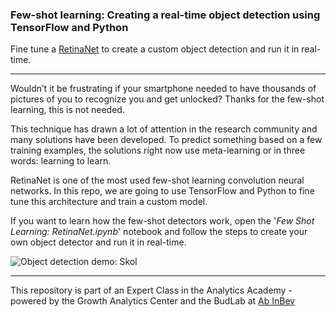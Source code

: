 ### Few-shot learning: Creating a real-time object detection using TensorFlow and Python

Fine tune a [RetinaNet](https://arxiv.org/abs/1708.02002) to create a custom object detection and run it in real-time.

---

Wouldn’t it be frustrating if your smartphone needed to have thousands of pictures of you to recognize you and get unlocked? Thanks for the few-shot learning, this is not needed.

This technique has drawn a lot of attention in the research community and many solutions have been developed. To predict something based on a few training examples, the solutions right now use meta-learning or in three words: learning to learn.

RetinaNet is one of the most used few-shot learning convolution neural networks. In this repo, we are going to use TensorFlow and Python to fine tune this architecture and train a custom model.

If you want to learn how the few-shot detectors work, open the '*Few Shot Learning: RetinaNet.ipynb*' notebook and follow the steps to create your own  object detector and run it in real-time.

![Object detection demo: Skol](./git_media/skol_demo.gif)
<br>




---

This repository is part of an Expert Class in the Analytics Academy - powered by the Growth Analytics Center and the BudLab at  [Ab InBev](https://www.ab-inbev.com/)

